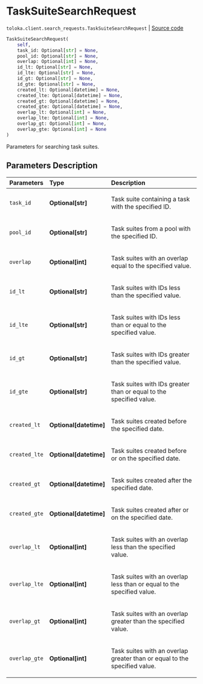 # TaskSuiteSearchRequest
`toloka.client.search_requests.TaskSuiteSearchRequest` | [Source code](https://github.com/Toloka/toloka-kit/blob/v1.1.3/src/client/search_requests.py#L545)

```python
TaskSuiteSearchRequest(
    self,
    task_id: Optional[str] = None,
    pool_id: Optional[str] = None,
    overlap: Optional[int] = None,
    id_lt: Optional[str] = None,
    id_lte: Optional[str] = None,
    id_gt: Optional[str] = None,
    id_gte: Optional[str] = None,
    created_lt: Optional[datetime] = None,
    created_lte: Optional[datetime] = None,
    created_gt: Optional[datetime] = None,
    created_gte: Optional[datetime] = None,
    overlap_lt: Optional[int] = None,
    overlap_lte: Optional[int] = None,
    overlap_gt: Optional[int] = None,
    overlap_gte: Optional[int] = None
)
```

Parameters for searching task suites.

## Parameters Description

| Parameters | Type | Description |
| :----------| :----| :-----------|
`task_id`|**Optional\[str\]**|<p>Task suite containing a task with the specified ID.</p>
`pool_id`|**Optional\[str\]**|<p>Task suites from a pool with the specified ID.</p>
`overlap`|**Optional\[int\]**|<p>Task suites with an overlap equal to the specified value.</p>
`id_lt`|**Optional\[str\]**|<p>Task suites with IDs less than the specified value.</p>
`id_lte`|**Optional\[str\]**|<p>Task suites with IDs less than or equal to the specified value.</p>
`id_gt`|**Optional\[str\]**|<p>Task suites with IDs greater than the specified value.</p>
`id_gte`|**Optional\[str\]**|<p>Task suites with IDs greater than or equal to the specified value.</p>
`created_lt`|**Optional\[datetime\]**|<p>Task suites created before the specified date.</p>
`created_lte`|**Optional\[datetime\]**|<p>Task suites created before or on the specified date.</p>
`created_gt`|**Optional\[datetime\]**|<p>Task suites created after the specified date.</p>
`created_gte`|**Optional\[datetime\]**|<p>Task suites created after or on the specified date.</p>
`overlap_lt`|**Optional\[int\]**|<p>Task suites with an overlap less than the specified value.</p>
`overlap_lte`|**Optional\[int\]**|<p>Task suites with an overlap less than or equal to the specified value.</p>
`overlap_gt`|**Optional\[int\]**|<p>Task suites with an overlap greater than the specified value.</p>
`overlap_gte`|**Optional\[int\]**|<p>Task suites with an overlap greater than or equal to the specified value.</p>
